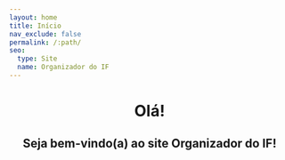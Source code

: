 ```yaml
---
layout: home
title: Início
nav_exclude: false
permalink: /:path/
seo:
  type: Site
  name: Organizador do IF
---
```


<h1 align="center"> <span style='font-weight: bold;'>Olá!</span> </h1>
<h2 align="center">Seja bem-vindo(a) ao site<span style='font-weight: bold;'> Organizador do IF</span>!</h2>
